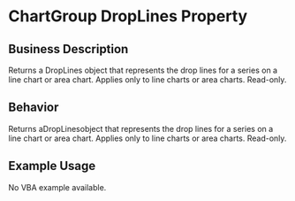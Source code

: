# ChartGroup DropLines Property

## Business Description
Returns a DropLines object that represents the drop lines for a series on a line chart or area chart. Applies only to line charts or area charts. Read-only.

## Behavior
Returns aDropLinesobject that represents the drop lines for a series on a line chart or area chart. Applies only to line charts or area charts. Read-only.

## Example Usage
No VBA example available.